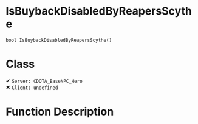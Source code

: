 # IsBuybackDisabledByReapersScythe
```
bool IsBuybackDisabledByReapersScythe()
```
# Class
✔ `Server: CDOTA_BaseNPC_Hero`  
✖ `Client: undefined`  

# Function Description

